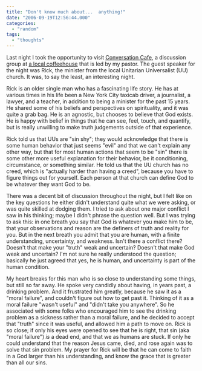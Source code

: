 ```yaml
---
title: "Don't know much about...  anything!"
date: "2006-09-19T12:56:44.000"
categories: 
  - "random"
tags: 
  - "thoughts"
---
```


Last night I took the opportunity to visit [Conversation Cafe](http://cafe.recminusa.org), a discussion group at [a local coffeehouse](http://www.brewedawakeningscr.com) that is led by my pastor. The guest speaker for the night was Rick, the minister from the local Unitarian Universalist (UU) church. It was, to say the least, an interesting night.

Rick is an older single man who has a fascinating life story. He has at various times in his life been a New York City taxicab driver, a journalist, a lawyer, and a teacher, in addition to being a minister for the past 15 years. He shared some of his beliefs and perspectives on spirituality, and it was quite a grab bag. He is an agnostic, but chooses to believe that God exists. He is happy with belief in things that he can see, feel, touch, and quantify, but is really unwilling to make truth judgements outside of that experience.

Rick told us that UUs are "sin shy"; they would acknowledge that there is some human behavior that just seems "evil" and that we can't explain any other way, but that for most human actions that seem to be "sin" there is some other more useful explanation for their behavior, be it conditioning, circumstance, or something similar. He told us that the UU church has no creed, which is "actually harder than having a creed", because you have to figure things out for yourself. Each person at that church can define God to be whatever they want God to be.

There was a decent bit of discussion throughout the night, but I felt like on the key questions he either didn't understand quite what we were asking, or was quite skilled at dodging them. I tried to ask about one major conflict I saw in his thinking; maybe I didn't phrase the question well. But I was trying to ask this: in one breath you say that God is whatever you make him to be, that your observations and reason are the definers of truth and reality for you. But in the next breath you admit that you are human, with a finite understanding, uncertainty, and weakness. Isn't there a conflict there? Doesn't that make your "truth" weak and uncertain? Doesn't that make God weak and uncertain? I'm not sure he really understood the question; basically he just agreed that yes, he is human, and uncertainty is part of the human condition.

My heart breaks for this man who is so close to understanding some things, but still so far away. He spoke very candidly about having, in years past, a drinking problem. And it frustrated him greatly, because he saw it as a "moral failure", and couldn't figure out how to get past it. Thinking of it as a moral failure "wasn't useful" and "didn't take you anywhere". So he associated with some folks who encouraged him to see the drinking problem as a sickness rather than a moral failure, and he decided to accept that "truth" since it was useful, and allowed him a path to move on. Rick is so close; if only his eyes were opened to see that he is right, that sin (aka "moral failure") _is_ a dead end, and that we as humans are stuck. If only he could understand that the reason Jesus came, died, and rose again was to solve that sin problem. My prayer for Rick will be that he can come to faith in a God larger than his understanding, and know the grace that is greater than all our sins.
